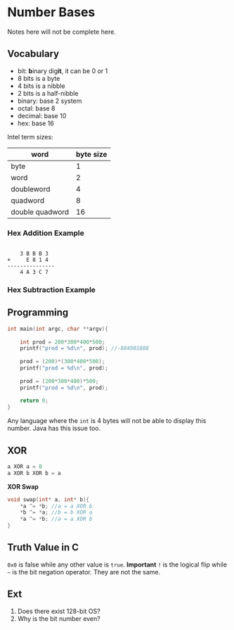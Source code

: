 # Number Bases
Notes here will not be complete here. 

## Vocabulary 
+ bit: **b**inary dig**it**, it can be 0 or 1
+ 8 bits is a byte
+ 4 bits is a nibble
+ 2 bits is a half-nibble
+ binary: base 2 system
+ octal: base 8 
+ decimal: base 10
+ hex: base 16

Intel term sizes:

| word            | **byte** size |
| --------------- | ------------- |
| byte            | 1             |
| word            | 2             |
| doubleword      | 4             |
| quadword        | 8             |
| double quadword | 16              |

### Hex Addition Example
```JS
	    
	3 B B B 3
+	  E 8 1 4
---------------
	4 A 3 C 7
```

### Hex Subtraction Example
<!-- LEARN THIS -->
## Programming
```c
int main(int argc, char **argv){
	
	int prod = 200*300*400*500;
	printf("prod = %d\n", prod); //-884901888
	
	prod = (200)*(300*400*500);
	printf("prod = %d\n", prod);
	
	prod = (200*300*400)*500;
	printf("prod = %d\n", prod);
	
	return 0;	
}
```
Any language where the `int` is 4 bytes will not be able to display this number. Java has this issue too. 

## XOR
```js
a XOR a = 0
a XOR b XOR b = a
```

**XOR Swap**
```c
void swap(int* a, int* b){
	*a ^= *b; //a = a XOR b
	*b ^= *a; //b = b XOR a
	*a ^= *b; //a = a XOR b
}
```

## Truth Value in C
`0x0` is false while any other value is `true`.
**Important**
`!` is the logical flip while `~` is the bit negation operator. They are not the same. 
## Ext
1. Does there exist 128-bit OS?
2. Why is the bit number even?
